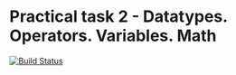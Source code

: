 # Practical task 2 - Datatypes. Operators. Variables. Math

[![Build Status](https://travis-ci.com/itmo-java-basics-2020/task-2-datatypes-and-operators-VGrokhotov.svg?branch=master)](https://travis-ci.com/itmo-java-basics-2020/task-2-datatypes-and-operators-VGrokhotov)
